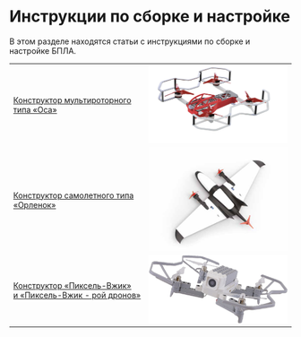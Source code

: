 # Инструкции по сборке и настройке

В этом разделе находятся статьи с инструкциями по сборке и настройке БПЛА.

<table class=versions>
     <tr>
          <td><a href="assemble_drone1.md">Конструктор мультироторного типа «Оса»</a></td>
          <td><a href="assemble_drone1.md"><img src="../assets/assembling_drone1/drone1.png" width=400></a></td>
     </tr>
     <tr>
          <td><a href="assemble_drone2.md">Конструктор самолетного типа «Орленок»</a></td>
          <td><a href="assemble_drone2.md"><img src="../assets/assembling_drone2/drone2.png" width=400></a></td>
     </tr>
     <tr>
          <td><a href="assemble_drone3.md">Конструктор «Пиксель-Вжик»</a>
               <div class=subversion>
                    <a href="assemble_drone1.md"> и «Пиксель-Вжик - рой дронов»</a>
               </div>
          </td>
          <td><a href="assemble_drone3.md"><img src="../assets/assembling_drone3_2/drone3_2.png" width=400></a></td></a></td>
     </tr>
</table>
